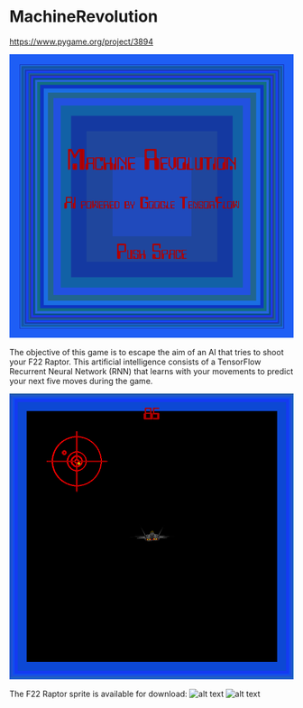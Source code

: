 # MachineRevolution

https://www.pygame.org/project/3894

![alt text](https://raw.githubusercontent.com/lsmanoel/MachineRevolution/master/start_frame.png)

The objective of this game is to escape the aim of an AI that tries to shoot your F22 Raptor. 
This artificial intelligence consists of a TensorFlow Recurrent Neural Network (RNN) that learns with your movements to predict your next five moves during the game. 

![alt text](https://raw.githubusercontent.com/lsmanoel/MachineRevolution/master/play_frame.png)

The F22 Raptor sprite is available for download:
![alt text](https://raw.githubusercontent.com/lsmanoel/MachineRevolution/master/aircraft_f22_sprite.png)
![alt text](https://raw.githubusercontent.com/lsmanoel/MachineRevolution/master/sprite_makeoff.png)
